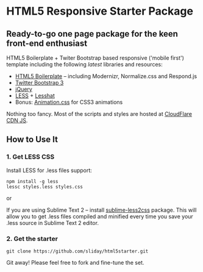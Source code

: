 # HTML5 Responsive Starter Package

## Ready-to-go one page package for the keen front-end enthusiast

HTML5 Boilerplate + Twiter Bootstrap based responsive ('mobile first') template including the following *latest* libraries and resources:

- [HTML5 Boilerplate](http://html5boilerplate.com) – including Modernizr, Normalize.css and Respond.js
- [Twitter Bootstrap 3](http://getbootstrap.com)
- [jQuery](http://jquery.com)
- [LESS](http://lesscss.org) + [Lesshat](http://lesshat.com)
- Bonus: [Animation.css](www.justinaguilar.com/animations/index.html#how) for CSS3 animations

Nothing too fancy. Most of the scripts and styles are hosted at [CloudFlare CDN JS](cdnjs.cloudflare.com).

## How to Use It

### 1. Get LESS CSS

Install LESS for .less files support:

    npm install -g less
    lessc styles.less styles.css

or 

If you are using Sublime Text 2 – install [sublime-less2css](https://github.com/timdouglas/sublime-less2css) package. This will allow you to get .less files compiled and minified every time you save your .less source in Sublime Text 2 editor.

### 2. Get the starter

    git clone https://github.com/sliday/html5starter.git
    
Git away! Please feel free to fork and fine-tune the set.



